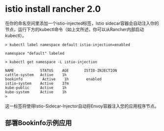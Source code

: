 # istio install rancher 2.0



在你的命名空间里添加一个istio-injected标签，Istio sidecar容器会自动注入你的节点，运行下方的kubectl命令（如上文所述，你可以从Rancher内部启动kubectl）。
```shell
> kubectl label namespace default istio-injection=enabled

namespace "default" labeled

> kubectl get namespace -L istio-injection

NAME            STATUS    AGE       ISTIO-INJECTION
cattle-system   Active    1h
bookinfo         Active    1h        enabled
istio-system    Active    37m
kube-public     Active    1h
kube-system     Active    1h
>

```
这一标签将使得Istio-Sidecar-Injector自动将Envoy容器注入您的应用程序节点。



## 部署Bookinfo示例应用

